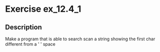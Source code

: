 # Exercise ex_12.4_1

## Description
Make a program that is able to search scan a string
showing the first char different from a ' ' space
